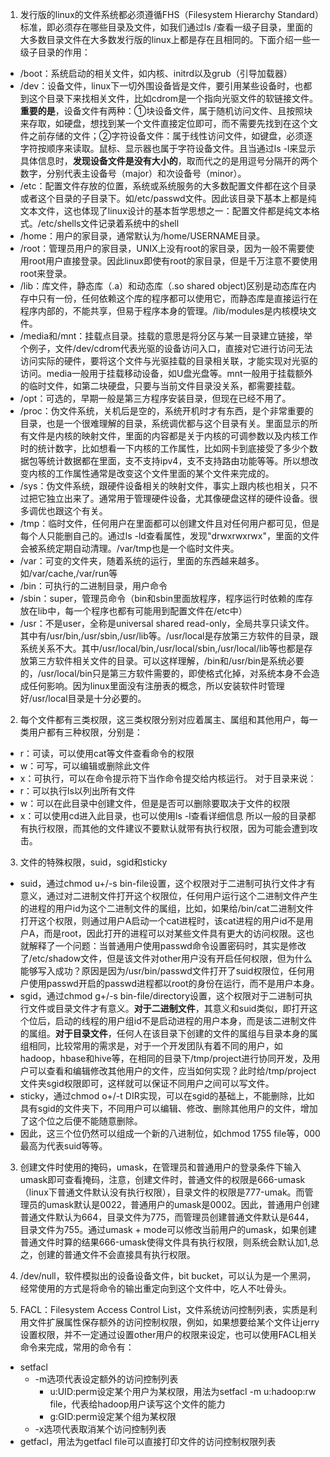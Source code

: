 1. 发行版的linux的文件系统都必须遵循FHS（Filesystem Hierarchy Standard）标准，即必须存在哪些目录及文件，如我们通过ls /查看一级子目录，里面的大多数目录文件在大多数发行版的linux上都是存在且相同的。下面介绍一些一级子目录的作用：
- /boot：系统启动的相关文件，如内核、initrd以及grub（引导加载器）
- /dev：设备文件，linux下一切外围设备皆是文件，要引用某些设备时，也都到这个目录下来找相关文件，比如cdrom是一个指向光驱文件的软链接文件。**重要的是**，设备文件有两种：①块设备文件，属于随机访问文件、且按照块来存取，如硬盘，想找到某一个文件直接定位即可，而不需要先找到在这个文件之前存储的文件；②字符设备文件：属于线性访问文件，如键盘，必须逐字符按顺序来读取。鼠标、显示器也属于字符设备文件。且当通过ls -l来显示具体信息时，**发现设备文件是没有大小的**，取而代之的是用逗号分隔开的两个数字，分别代表主设备号（major）和次设备号（minor）。
- /etc：配置文件存放的位置，系统或系统服务的大多数配置文件都在这个目录或者这个目录的子目录下。如/etc/passwd文件。因此该目录下基本上都是纯文本文件，这也体现了linux设计的基本哲学思想之一：配置文件都是纯文本格式。/etc/shells文件记录着系统中的shell
- /home：用户的家目录，通常默认为/home/USERNAME目录。
- /root：管理员用户的家目录，UNIX上没有root的家目录，因为一般不需要使用root用户直接登录。因此linux即使有root的家目录，但是千万注意不要使用root来登录。
- /lib：库文件，静态库（.a）和动态库（.so shared object)区别是动态库在内存中只有一份，任何依赖这个库的程序都可以使用它，而静态库是直接运行在程序内部的，不能共享，但易于程序本身的管理。/lib/modules是内核模块文件。
- /media和/mnt：挂载点目录。挂载的意思是将分区与某一目录建立链接，举个例子，文件/dev/cdrom代表光驱的设备访问入口，直接对它进行访问无法访问实际的硬件，要将这个文件与光驱挂载的目录相关联，才能实现对光驱的访问。media一般用于挂载移动设备，如U盘光盘等。mnt一般用于挂载额外的临时文件，如第二块硬盘，只要与当前文件目录没关系，都需要挂载。
- /opt：可选的，早期一般是第三方程序安装目录，但现在已经不用了。
- /proc：伪文件系统，关机后是空的，系统开机时才有东西，是个非常重要的目录，也是一个很难理解的目录，系统调优都与这个目录有关。里面显示的所有文件是内核的映射文件，里面的内容都是关于内核的可调参数以及内核工作时的统计数字，比如想看一下内核的工作属性，比如网卡到底接受了多少个数据包等统计数据都在里面，支不支持ipv4，支不支持路由功能等等。所以想改变内核的工作属性通常是改变这个文件里面的某个文件来完成的。
- /sys：伪文件系统，跟硬件设备相关的映射文件，事实上跟内核也相关，只不过把它独立出来了。通常用于管理硬件设备，尤其像硬盘这样的硬件设备。很多调优也跟这个有关。
- /tmp：临时文件，任何用户在里面都可以创建文件且对任何用户都可见，但是每个人只能删自己的。通过ls -ld查看属性，发现"drwxrwxrwx"，里面的文件会被系统定期自动清理。/var/tmp也是一个临时文件夹。
- /var：可变的文件夹，随着系统的运行，里面的东西越来越多。如/var/cache,/var/run等
- /bin：可执行的二进制目录，用户命令
- /sbin：super，管理员命令（bin和sbin里面放程序，程序运行时依赖的库存放在lib中，每一个程序也都有可能用到配置文件在/etc中）
- /usr：不是user，全称是universal shared read-only，全局共享只读文件。其中有/usr/bin,/usr/sbin,/usr/lib等。/usr/local是存放第三方软件的目录，跟系统关系不大。其中/usr/local/bin,/usr/local/sbin,/usr/local/lib等也都是存放第三方软件相关文件的目录。可以这样理解，/bin和/usr/bin是系统必要的，/usr/local/bin只是第三方软件需要的，即使格式化掉，对系统本身不会造成任何影响。因为linux里面没有注册表的概念，所以安装软件时管理好/usr/local目录是十分必要的。

2. 每个文件都有三类权限，这三类权限分别对应着属主、属组和其他用户，每一类用户都有三种权限，分别是：
- r：可读，可以使用cat等文件查看命令的权限
- w：可写，可以编辑或删除此文件
- x：可执行，可以在命令提示符下当作命令提交给内核运行。
对于目录来说：
- r：可以执行ls以列出所有文件
- w：可以在此目录中创建文件，但是是否可以删除要取决于文件的权限
- x：可以使用cd进入此目录，也可以使用ls -l查看详细信息
所以一般的目录都有执行权限，而其他的文件建议不要默认就带有执行权限，因为可能会遭到攻击。

3. 文件的特殊权限，suid，sgid和sticky
- suid，通过chmod u+/-s bin-file设置，这个权限对于二进制可执行文件才有意义，通过对二进制文件打开这个权限位，任何用户运行这个二进制文件产生的进程的用户id为这个二进制文件的属组，比如，如果给/bin/cat二进制文件打开这个权限，则通过用户A启动一个cat进程时，该cat进程的用户id不是用户A，而是root，因此打开的进程可以对某些文件具有更大的访问权限。这也就解释了一个问题：当普通用户使用passwd命令设置密码时，其实是修改了/etc/shadow文件，但是该文件对other用户没有开启任何权限，但为什么能够写入成功？原因是因为/usr/bin/passwd文件打开了suid权限位，任何用户使用passwd开启的passwd进程都以root的身份在运行，而不是用户本身。
- sgid，通过chmod g+/-s bin-file/directory设置，这个权限对于二进制可执行文件或目录文件才有意义。**对于二进制文件**，其意义和suid类似，即打开这个位后，启动的线程的用户组id不是启动进程的用户本身，而是该二进制文件的属组。**对于目录文件**，任何人在该目录下创建的文件的属组与目录本身的属组相同，比较常用的需求是，对于一个开发团队有着不同的用户，如hadoop，hbase和hive等，在相同的目录下/tmp/project进行协同开发，及用户可以查看和编辑修改其他用户的文件，应当如何实现？此时给/tmp/project文件夹sgid权限即可，这样就可以保证不同用户之间可以写文件。
- sticky，通过chmod o+/-t DIR实现，可以在sgid的基础上，不能删除，比如具有sgid的文件夹下，不同用户可以编辑、修改、删除其他用户的文件，增加了这个位之后便不能随意删除。
- 因此，这三个位仍然可以组成一个新的八进制位，如chmod 1755 file等，000最高为代表suid等等。

3. 创建文件时使用的掩码，umask，在管理员和普通用户的登录条件下输入umask即可查看掩码，注意，创建文件时，普通文件的权限是666-umask（linux下普通文件默认没有执行权限），目录文件的权限是777-umak。而管理员的umask默认是0022，普通用户的umask是0002。因此，普通用户创建普通文件默认为664，目录文件为775，而管理员创建普通文件默认是644，目录文件为755。通过umask + mode可以修改当前用户的umask，如果创建普通文件时算的结果666-umask使得文件具有执行权限，则系统会默认加1,总之，创建的普通文件不会直接具有执行权限。

4. /dev/null，软件模拟出的设备设备文件，bit bucket，可以认为是一个黑洞，经常使用的方式是将命令的输出重定向到这个文件中，吃人不吐骨头。

5. FACL：Filesystem Access Control List，文件系统访问控制列表，实质是利用文件扩展属性保存额外的访问控制权限，例如，如果想要给某个文件让jerry设置权限，并不一定通过设置other用户的权限来设定，也可以使用FACL相关命令来完成，常用的命令有：
- setfacl
  - -m选项代表设定额外的访问控制列表
    - u:UID:perm设定某个用户为某权限，用法为setfacl -m u:hadoop:rw file，代表给hadoop用户读写这个文件的能力
    - g:GID:perm设定某个组为某权限
  - -x选项代表取消某个访问控制列表
- getfacl，用法为getfacl file可以直接打印文件的访问控制权限列表


